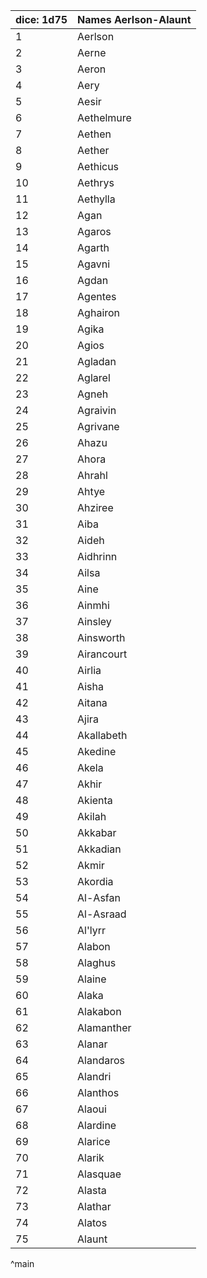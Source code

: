 | dice: 1d75 | Names Aerlson-Alaunt|
| ---- | ---- |
|1|Aerlson|
|2|Aerne|
|3|Aeron|
|4|Aery|
|5|Aesir|
|6|Aethelmure|
|7|Aethen|
|8|Aether|
|9|Aethicus|
|10|Aethrys|
|11|Aethylla|
|12|Agan|
|13|Agaros|
|14|Agarth|
|15|Agavni|
|16|Agdan|
|17|Agentes|
|18|Aghairon|
|19|Agika|
|20|Agios|
|21|Agladan|
|22|Aglarel|
|23|Agneh|
|24|Agraivin|
|25|Agrivane|
|26|Ahazu|
|27|Ahora|
|28|Ahrahl|
|29|Ahtye|
|30|Ahziree|
|31|Aiba|
|32|Aideh|
|33|Aidhrinn|
|34|Ailsa|
|35|Aine|
|36|Ainmhi|
|37|Ainsley|
|38|Ainsworth|
|39|Airancourt|
|40|Airlia|
|41|Aisha|
|42|Aitana|
|43|Ajira|
|44|Akallabeth|
|45|Akedine|
|46|Akela|
|47|Akhir|
|48|Akienta|
|49|Akilah|
|50|Akkabar|
|51|Akkadian|
|52|Akmir|
|53|Akordia|
|54|Al-Asfan|
|55|Al-Asraad|
|56|Al'lyrr|
|57|Alabon|
|58|Alaghus|
|59|Alaine|
|60|Alaka|
|61|Alakabon|
|62|Alamanther|
|63|Alanar|
|64|Alandaros|
|65|Alandri|
|66|Alanthos|
|67|Alaoui|
|68|Alardine|
|69|Alarice|
|70|Alarik|
|71|Alasquae|
|72|Alasta|
|73|Alathar|
|74|Alatos|
|75|Alaunt|
^main
